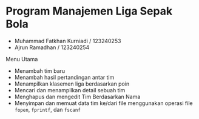 # Program Manajemen Liga Sepak Bola

- Muhammad Fatkhan Kurniadi / 123240253
- Ajrun Ramadhan / 123240254
  
Menu Utama

- Menambah tim baru
- Menambah hasil pertandingan antar tim
- Menampilkan klasemen liga berdasarkan poin
- Mencari dan menampilkan detail sebuah tim
- Menghapus dan mengedit Tim Berdasarkan Nama 
- Menyimpan dan memuat data tim ke/dari file menggunakan operasi file `fopen`, `fprintf`, dan `fscanf`

